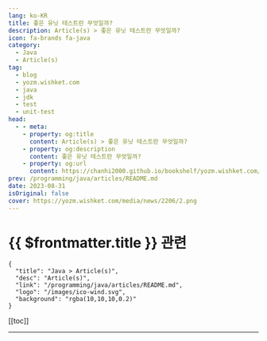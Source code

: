 ```yaml
---
lang: ko-KR
title: 좋은 유닛 테스트란 무엇일까?
description: Article(s) > 좋은 유닛 테스트란 무엇일까?
icon: fa-brands fa-java
category: 
  - Java
  - Article(s)
tag: 
  - blog
  - yozm.wishket.com
  - java
  - jdk
  - test
  - unit-test
head:
  - - meta:
    - property: og:title
      content: Article(s) > 좋은 유닛 테스트란 무엇일까?
    - property: og:description
      content: 좋은 유닛 테스트란 무엇일까?
    - property: og:url
      content: https://chanhi2000.github.io/bookshelf/yozm.wishket.com/2206.html
prev: /programming/java/articles/README.md
date: 2023-08-31
isOriginal: false
cover: https://yozm.wishket.com/media/news/2206/2.png
---
```


# {{ $frontmatter.title }} 관련

```component VPCard
{
  "title": "Java > Article(s)",
  "desc": "Article(s)",
  "link": "/programming/java/articles/README.md",
  "logo": "/images/ico-wind.svg",
  "background": "rgba(10,10,10,0.2)"
}
```

[[toc]]

---

<SiteInfo
  name="좋은 유닛 테스트란 무엇일까? | 요즘IT"
  desc="이제 막 성장 중인 기업의 입장에선 최신 기술보다는 지속 가능한 소프트웨어를 개발하는 것이 중요할 것입니다. 그렇다면 지속 가능한 소프트웨어를 개발하기 위해서는 무엇을 준비해야 할까요? 최근 [Unit Testing: 생산성과 품질을 위한 단위 테스트 원칙과 패턴]이라는 책을 보면서 좋은 유닛 테스트란 무엇인지에 대해 자주 생각하게 되었습니다. 이번 글에선 좋은 유닛 테스트란 무엇인가에 대해 이야기해 보겠습니다."
  url="https://yozm.wishket.com/magazine/detail/2206/"
  logo="https://yozm.wishket.com/static/renewal/img/global/gnb_yozmit.svg"
  preview="https://yozm.wishket.com/media/news/2206/2.png"/>

<!-- TODO: 작성 -->

